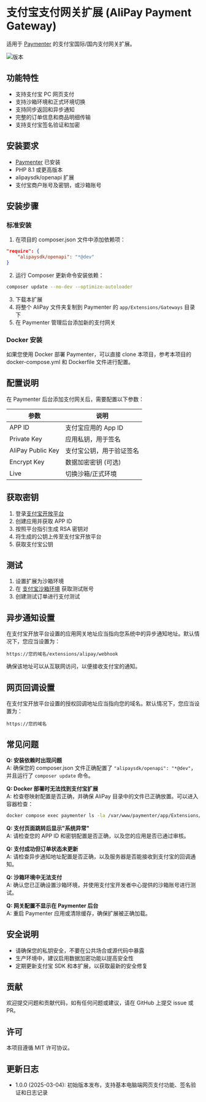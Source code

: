 # 支付宝支付网关扩展 (AliPay Payment Gateway)

适用于 [Paymenter](https://github.com/Paymenter/Paymenter) 的支付宝国际/国内支付网关扩展。

![版本](https://img.shields.io/badge/版本-1.0.0-blue)

## 功能特性

- 支持支付宝 PC 网页支付
- 支持沙箱环境和正式环境切换
- 支持同步返回和异步通知
- 完整的订单信息和商品明细传输
- 支持支付宝签名验证和加密

## 安装要求

- [Paymenter](https://github.com/Paymenter/Paymenter) 已安装
- PHP 8.1 或更高版本
- alipaysdk/openapi 扩展
- 支付宝商户账号及密钥，或沙箱账号

## 安装步骤

### 标准安装

1. 在项目的 composer.json 文件中添加依赖项：

```json
"require": {
    "alipaysdk/openapi": "*@dev"
}
```

2. 运行 Composer 更新命令安装依赖：

```bash
composer update --no-dev --optimize-autoloader
```

3. 下载本扩展
4. 将整个 AliPay 文件夹复制到 Paymenter 的 `app/Extensions/Gateways` 目录下
5. 在 Paymenter 管理后台添加新的支付网关

### Docker 安装

如果您使用 Docker 部署 Paymenter，可以直接 clone 本项目，参考本项目的 docker-compose.yml 和 Dockerfile 文件进行配置。

## 配置说明

在 Paymenter 后台添加支付网关后，需要配置以下参数：

| 参数              | 说明                     |
| ----------------- | ------------------------ |
| APP ID            | 支付宝应用的 App ID      |
| Private Key       | 应用私钥，用于签名       |
| AliPay Public Key | 支付宝公钥，用于验证签名 |
| Encrypt Key       | 数据加密密钥 (可选)      |
| Live              | 切换沙箱/正式环境        |

## 获取密钥

1. 登录[支付宝开放平台](https://open.alipay.com/)
2. 创建应用并获取 APP ID
3. 按照平台指引生成 RSA 密钥对
4. 将生成的公钥上传至支付宝开放平台
5. 获取支付宝公钥

## 测试

1. 设置扩展为沙箱环境
2. 在 [支付宝沙箱环境](https://openhome.alipay.com/platform/appDaily.htm) 获取测试账号
3. 创建测试订单进行支付测试

## 异步通知设置

在支付宝开放平台设置的应用网关地址应当指向您系统中的异步通知地址。默认情况下，您应当设置为：

```
https://您的域名/extensions/alipay/webhook
```

确保该地址可以从互联网访问，以便接收支付宝的通知。

## 网页回调设置

在支付宝开放平台设置的授权回调地址应当指向您的域名。默认情况下，您应当设置为：

```
https://您的域名
```

## 常见问题

**Q: 安装依赖时出现问题**  
A: 确保您的 composer.json 文件正确配置了 `"alipaysdk/openapi": "*@dev"`，并且运行了 `composer update` 命令。

**Q: Docker 部署时无法找到支付宝扩展**  
A: 检查卷映射配置是否正确，并确保 AliPay 目录中的文件已正确放置。可以进入容器检查：

```bash
docker compose exec paymenter ls -la /var/www/paymenter/app/Extensions/Gateways/AliPay
```

**Q: 支付页面跳转后显示"系统异常"**  
A: 请检查您的 APP ID 和密钥配置是否正确，以及您的应用是否已通过审核。

**Q: 支付成功但订单状态未更新**  
A: 请检查异步通知地址配置是否正确，以及服务器是否能接收到支付宝的回调通知。

**Q: 沙箱环境中无法支付**  
A: 确认您已正确设置沙箱环境，并使用支付宝开发者中心提供的沙箱账号进行测试。

**Q: 网关配置不显示在 Paymenter 后台**  
A: 重启 Paymenter 应用或清除缓存，确保扩展被正确加载。

## 安全说明

- 请确保您的私钥安全，不要在公共场合或源代码中暴露
- 生产环境中，建议启用数据加密功能以提高安全性
- 定期更新支付宝 SDK 和本扩展，以获取最新的安全修复

## 贡献

欢迎提交问题和贡献代码，如有任何问题或建议，请在 GitHub 上提交 issue 或 PR。

## 许可

本项目遵循 MIT 许可协议。

## 更新日志

- 1.0.0 (2025-03-04): 初始版本发布，支持基本电脑端网页支付功能、签名验证和日志记录
